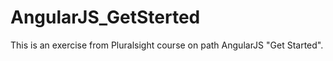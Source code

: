 # AngularJS_GetSterted
This is an exercise from Pluralsight course on path AngularJS "Get Started".
